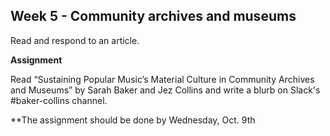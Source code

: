 ## Week 5 - Community archives and museums

Read and respond to an article.

**Assignment**

Read “Sustaining Popular Music’s Material Culture in Community Archives and Museums” by Sarah Baker and Jez Collins and write a blurb on Slack's #baker-collins channel.

**The assignment should be done by Wednesday, Oct. 9th
